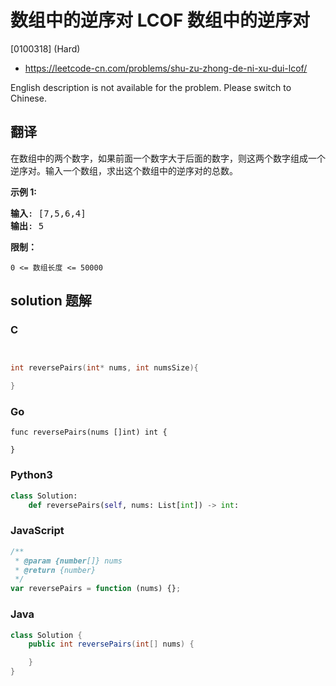 # 数组中的逆序对 LCOF 数组中的逆序对

[0100318] (Hard)

- https://leetcode-cn.com/problems/shu-zu-zhong-de-ni-xu-dui-lcof/

English description is not available for the problem. Please switch to Chinese.

## 翻译

在数组中的两个数字，如果前面一个数字大于后面的数字，则这两个数字组成一个逆序对。输入一个数组，求出这个数组中的逆序对的总数。

**示例 1:**

<pre><strong>输入</strong>: [7,5,6,4]
<strong>输出</strong>: 5</pre>

**限制：**

`0 <= 数组长度 <= 50000`

## solution 题解

### C

```c


int reversePairs(int* nums, int numsSize){

}


```

### Go

```golang
func reversePairs(nums []int) int {

}
```

### Python3

```python
class Solution:
    def reversePairs(self, nums: List[int]) -> int:
```

### JavaScript

```javascript
/**
 * @param {number[]} nums
 * @return {number}
 */
var reversePairs = function (nums) {};
```

### Java

```java
class Solution {
    public int reversePairs(int[] nums) {

    }
}
```
